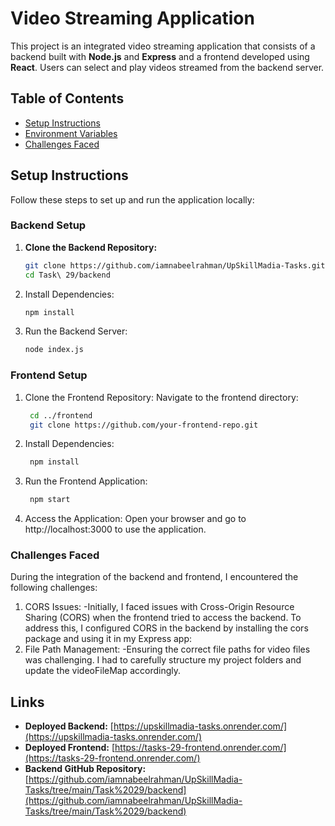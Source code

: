 # Video Streaming Application

This project is an integrated video streaming application that consists of a backend built with **Node.js** and **Express** and a frontend developed using **React**. Users can select and play videos streamed from the backend server.

## Table of Contents

- [Setup Instructions](#setup-instructions)
- [Environment Variables](#environment-variables)
- [Challenges Faced](#challenges-faced)

## Setup Instructions

Follow these steps to set up and run the application locally:

### Backend Setup

1. **Clone the Backend Repository:**
   ```bash
   git clone https://github.com/iamnabeelrahman/UpSkillMadia-Tasks.git
   cd Task\ 29/backend
2. Install Dependencies:
   ```bash
   npm install
3. Run the Backend Server:
   ```bash
   node index.js

### Frontend Setup

1. Clone the Frontend Repository: Navigate to the frontend directory:
   ```bash
    cd ../frontend
    git clone https://github.com/your-frontend-repo.git
2. Install Dependencies:
   ```bash
    npm install
3. Run the Frontend Application:
   ```bash
    npm start
4. Access the Application: Open your browser and go to http://localhost:3000 to use the application.


### Challenges Faced
During the integration of the backend and frontend, I encountered the following challenges:

1. CORS Issues:
   -Initially, I faced issues with Cross-Origin Resource Sharing (CORS) when the frontend tried to access the backend. To address this, I configured CORS in the backend by installing the cors package and using it in my Express app:
2. File Path Management:
   -Ensuring the correct file paths for video files was challenging. I had to carefully structure my project folders and update the videoFileMap accordingly.


## Links

- **Deployed Backend:** [https://upskillmadia-tasks.onrender.com/](https://upskillmadia-tasks.onrender.com/)
- **Deployed Frontend:** [https://tasks-29-frontend.onrender.com/](https://tasks-29-frontend.onrender.com/)
- **Backend GitHub Repository:** [https://github.com/iamnabeelrahman/UpSkillMadia-Tasks/tree/main/Task%2029/backend](https://github.com/iamnabeelrahman/UpSkillMadia-Tasks/tree/main/Task%2029/backend)


